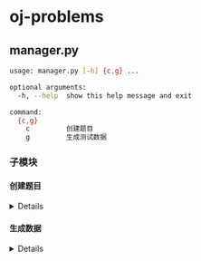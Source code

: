 # oj-problems

## manager.py

```bash
usage: manager.py [-h] {c,g} ...

optional arguments:
  -h, --help  show this help message and exit

command:
  {c,g}
    c         创建题目
    g         生成测试数据
```
    
### 子模块

#### 创建题目

<details>

```bash
usage: manager.py c [-h] [--get [SOURCE ...] | --objective] [--python] [--nogen] [--nostd] problem [problem ...]

positional arguments:
  problem

optional arguments:
  -h, --help            show this help message and exit
  --get [SOURCE ...], -g [SOURCE ...]
                        从洛谷获取题目
  --objective, -o       客观题
  --python, -p          使用 python 生成器
  --nogen, -ng          不生成生成器模板
  --nostd, -ns          不生成标程模板
```
  
</details>

#### 生成数据

<details>
  
```bash
usage: manager.py g [-h] problem [problem ...]

positional arguments:
  problem

optional arguments:
  -h, --help  show this help message and exit
```

</details>
